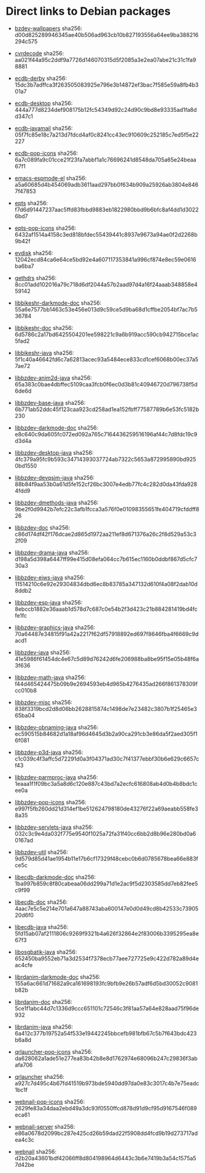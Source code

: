 # Direct links to Debian packages
 
  - [bzdev-wallpapers](./archive/pool/contrib/b/bzdev-wallpapers/bzdev-wallpapers_1.0.0_all.deb)
    sha256: d00d825289946345ae40b506ad963cb10b827193556a64ee9ba388216294c575
 
  - [cvrdecode](./archive/pool/contrib/c/cvrdecode/cvrdecode_1.2_all.deb)
    sha256: aa021f44a95c2ddf9a7726d146070315d5f2085a3e2ea07abe21c31c1fa98881
 
  - [ecdb-derby](./archive/pool/contrib/e/ecdb-derby/ecdb-derby_0.1.7_all.deb)
    sha256: 15dc3b7adffca3f263505083925e796e3b14872ef3bac7f585e59a8fb4b301a7
 
  - [ecdb-desktop](./archive/pool/contrib/e/ecdb-desktop/ecdb-desktop_0.1.7_all.deb)
    sha256: 444a777d8234def908175b12fc54349d92c24d90c9bd8e93335ad1fa8dd347c1
 
  - [ecdb-javamail](./archive/pool/contrib/e/ecdb-javamail/ecdb-javamail_0.1.7_all.deb)
    sha256: 05f7fc85e18c7a213d7fdcd4af0c8241cc43ec910609c252185c7ed5f5e22227
 
  - [ecdb-pop-icons](./archive/pool/contrib/e/ecdb-pop-icons/ecdb-pop-icons_0.1.7_all.deb)
    sha256: 6a7c089fa9c01cce21f23fa7abbf1a1c76696241d8548da705a65e24beaa67f1
 
  - [emacs-espmode-el](./archive/pool/contrib/e/emacs-espmode-el/emacs-espmode-el_1.1_all.deb)
    sha256: a5a60685d4b454069adb3611aad297bb0f634b909a25926ab3804e8467f47853
 
  - [epts](./archive/pool/contrib/e/epts/epts_1.1.29_all.deb)
    sha256: f7d6d91447237aac5ffd83fbbd9883eb1822980bbd9b6bfc8af4dd1d30226bd7
 
  - [epts-pop-icons](./archive/pool/contrib/e/epts-pop-icons/epts-pop-icons_1.1.29_all.deb)
    sha256: 6432af1514a4158c3ed818bfdec55439441c8937e9673a94ae0f2d2268b9b42f
 
  - [evdisk](./archive/pool/contrib/e/evdisk/evdisk_1.13.1_all.deb)
    sha256: 12042ecd84ca6e64ce5bd92e4a607117353841a996cf874e8ec59e0616ba6ba7
 
  - [gethdrs](./archive/pool/contrib/g/gethdrs/gethdrs_1.1.1_all.deb)
    sha256: 8cc01add102016a79c718d6df2044a57b2aad97d4a16f24aaab348858e459142
 
  - [libbikeshr-darkmode-doc](./archive/pool/contrib/libb/libbikeshr-darkmode-doc/libbikeshr-darkmode-doc_1.4.9_all.deb)
    sha256: 55a6e7577bb1463c53e456e013d9c59ce5d9ba68d1cffbe2054bf7ac7b536784
 
  - [libbikeshr-doc](./archive/pool/contrib/libb/libbikeshr-doc/libbikeshr-doc_1.4.9_all.deb)
    sha256: 6d5786c2a17bd6425504201ee598221c9a6b919acc590cb942715bce1ac5fad2
 
  - [libbikeshr-java](./archive/pool/contrib/libb/libbikeshr-java/libbikeshr-java_1.4.9_all.deb)
    sha256: 5f1c40a46642fd6c7a62813acec93a5484ece833cd1cef6068b00ec37a57ae72
 
  - [libbzdev-anim2d-java](./archive/pool/contrib/libb/libbzdev-anim2d-java/libbzdev-anim2d-java_2.1.36_all.deb)
    sha256: 65a383c0bae4dbffec5109caa3fcb0f6ec0d3b81c40946720d796738f5d6de6d
 
  - [libbzdev-base-java](./archive/pool/contrib/libb/libbzdev-base-java/libbzdev-base-java_2.1.36_all.deb)
    sha256: 6b771ab52ddc45f123caa923cd258ad1ea152fbff77587789b6e53fc5182b230
 
  - [libbzdev-darkmode-doc](./archive/pool/contrib/libb/libbzdev-darkmode-doc/libbzdev-darkmode-doc_2.1.36_all.deb)
    sha256: e8c640c9da605fc072ed092a765c7164436259516196af44c7d8fdc19c9d3d4a
 
  - [libbzdev-desktop-java](./archive/pool/contrib/libb/libbzdev-desktop-java/libbzdev-desktop-java_2.1.36_all.deb)
    sha256: 4fc379a95fc9b593c34714393037724ab7322c5653a872995890bd9250bd1550
 
  - [libbzdev-devqsim-java](./archive/pool/contrib/libb/libbzdev-devqsim-java/libbzdev-devqsim-java_2.1.36_all.deb)
    sha256: 88b84f9aa53b0a61d5fe152cf26bc3007e4edb77fc4c282d0da43fda9284fdd9
 
  - [libbzdev-dmethods-java](./archive/pool/contrib/libb/libbzdev-dmethods-java/libbzdev-dmethods-java_2.1.36_all.deb)
    sha256: 9be2f0d9942b7efc22c3afb1fcca3a576f0e01098355651fe404719cfddff826
 
  - [libbzdev-doc](./archive/pool/contrib/libb/libbzdev-doc/libbzdev-doc_2.1.36_all.deb)
    sha256: c86d174df42f176dcae2d865d1972aa211ef8d671376a26c2f8d529a53c32f09
 
  - [libbzdev-drama-java](./archive/pool/contrib/libb/libbzdev-drama-java/libbzdev-drama-java_2.1.36_all.deb)
    sha256: d198a5d398a6447ff99e415d08efa064cc7b615ec1160b0ddbf867d5cfc730a3
 
  - [libbzdev-ejws-java](./archive/pool/contrib/libb/libbzdev-ejws-java/libbzdev-ejws-java_2.1.36_all.deb)
    sha256: 11514210c6e92e29304834dbd6ec8b83785a347132d610f4a08f2dab10d8ddb2
 
  - [libbzdev-esp-java](./archive/pool/contrib/libb/libbzdev-esp-java/libbzdev-esp-java_2.1.36_all.deb)
    sha256: 8ebccb1882e36aaab1d578d7c687c0e54b2f3d423c21b884281419bd4fcfe1fc
 
  - [libbzdev-graphics-java](./archive/pool/contrib/libb/libbzdev-graphics-java/libbzdev-graphics-java_2.1.36_all.deb)
    sha256: 70a64487e34815f91a42a2217f62df57918892ed697f8646fba4f6669c9dacd1
 
  - [libbzdev-java](./archive/pool/contrib/libb/libbzdev-java/libbzdev-java_2.1.36_all.deb)
    sha256: 41e5986f61454dc4e67c5d89d76242d6fe206988ba8be95f15e05b48f6a3f636
 
  - [libbzdev-math-java](./archive/pool/contrib/libb/libbzdev-math-java/libbzdev-math-java_2.1.36_all.deb)
    sha256: f44d465424475b09b9e2694593eb4d965b4276435ad266f861378309fcc010b8
 
  - [libbzdev-misc](./archive/pool/contrib/libb/libbzdev-misc/libbzdev-misc_2.1.36_all.deb)
    sha256: 838f3319bcd2d8d06bb2628815874c1498de7e23482c3807b1f25465e365ba04
 
  - [libbzdev-obnaming-java](./archive/pool/contrib/libb/libbzdev-obnaming-java/libbzdev-obnaming-java_2.1.36_all.deb)
    sha256: ec590515b84682d1a18af96d4645d3b2a90ca291cb3e86da5f2aed305f16f081
 
  - [libbzdev-p3d-java](./archive/pool/contrib/libb/libbzdev-p3d-java/libbzdev-p3d-java_2.1.36_all.deb)
    sha256: c1c039c4f3affc5d72291d0a3f04371ad30c7f41377ebbf30b6e629c6657cf43
 
  - [libbzdev-parmproc-java](./archive/pool/contrib/libb/libbzdev-parmproc-java/libbzdev-parmproc-java_2.1.36_all.deb)
    sha256: 1eaaa1f1f09bc3a5a8d6c120e887c43bd7a2ecfc616808ab4d0b4b8bdc1cee0a
 
  - [libbzdev-pop-icons](./archive/pool/contrib/libb/libbzdev-pop-icons/libbzdev-pop-icons_2.1.36_all.deb)
    sha256: e997f5fb260dd21d314ef1be512624798180de43276f22a69aeabb558fe38a35
 
  - [libbzdev-servlets-java](./archive/pool/contrib/libb/libbzdev-servlets-java/libbzdev-servlets-java_2.1.36_all.deb)
    sha256: 032c3c9e4da032f775e9540f1025a72fa31f40cc6bb2d8b96e280bd0a60167ad
 
  - [libbzdev-util](./archive/pool/contrib/libb/libbzdev-util/libbzdev-util_2.1.36_all.deb)
    sha256: 9d579d85d41ae1954b11e17b6cf17329f48cebc0b6d0785678bea66e883fce5c
 
  - [libecdb-darkmode-doc](./archive/pool/contrib/libe/libecdb-darkmode-doc/libecdb-darkmode-doc_0.1.7_all.deb)
    sha256: 1ba997b859c8f80cabeaa06dd299a71d1e2ac9f5d2303585dd7eb82fee5c9f99
 
  - [libecdb-doc](./archive/pool/contrib/libe/libecdb-doc/libecdb-doc_0.1.7_all.deb)
    sha256: 4aac7e5c5e214e701a647a88743aba600147e0d0d49cd8b42533c7390520d6f0
 
  - [libecdb-java](./archive/pool/contrib/libe/libecdb-java/libecdb-java_0.1.7_all.deb)
    sha256: 5fd15ab07af2111806c9269f9321b4a626f32864e2f83006b3395295ea8e67f3
 
  - [libosgbatik-java](./archive/pool/contrib/libo/libosgbatik-java/libosgbatik-java_0.4.2_all.deb)
    sha256: 652450ba9552eb71a3d2534f7378ecb77aee727725e9c422d782a89d4eac4cfe
 
  - [librdanim-darkmode-doc](./archive/pool/contrib/libr/librdanim-darkmode-doc/librdanim-darkmode-doc_1.4.13_all.deb)
    sha256: 155a6ac661d71682a9ca161698193fc9bfb9e26b57adf6d5bd30052c9081b82b
 
  - [librdanim-doc](./archive/pool/contrib/libr/librdanim-doc/librdanim-doc_1.4.13_all.deb)
    sha256: 5ce1f1abc44d7c1336d9ccc651101c72546c3f81aa57a64e828aad75f96de932
 
  - [librdanim-java](./archive/pool/contrib/libr/librdanim-java/librdanim-java_1.4.13_all.deb)
    sha256: 6a412c377b19752a54f533e19442245bbcefb981bfb67c5b7f643bdc423b6a8d
 
  - [qrlauncher-pop-icons](./archive/pool/contrib/q/qrlauncher-pop-icons/qrlauncher-pop-icons_1.14_all.deb)
    sha256: da628062a1ade51e277ea83b42b8e8d1762974e68096b247c29836f3abafa706
 
  - [qrlauncher](./archive/pool/contrib/q/qrlauncher/qrlauncher_1.14_all.deb)
    sha256: a927c7d495c4b67fd41519b973bde5940dd97da0e83c3017c4b7e75eadc1bc1f
 
  - [webnail-pop-icons](./archive/pool/contrib/w/webnail-pop-icons/webnail-pop-icons_1.6.27_all.deb)
    sha256: 2629fe83a34daa2ebd49a3dc93f0550ffcd878d91d9cf95d9167546f089eca61
 
  - [webnail-server](./archive/pool/contrib/w/webnail-server/webnail-server_1.6.27_all.deb)
    sha256: e86a0678d2099bc287e425cd26b59dad22f5908dd4fcd9b19d273717adea4c3c
 
  - [webnail](./archive/pool/contrib/w/webnail/webnail_1.6.27_all.deb)
    sha256: d2b20a43601bdf42066ff8d804198964d6443c3b6e7419b3a54c1575a57d42be

